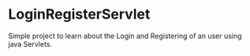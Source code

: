 # LoginRegisterServlet
Simple project to learn about the Login and Registering of an user using java Servlets.
